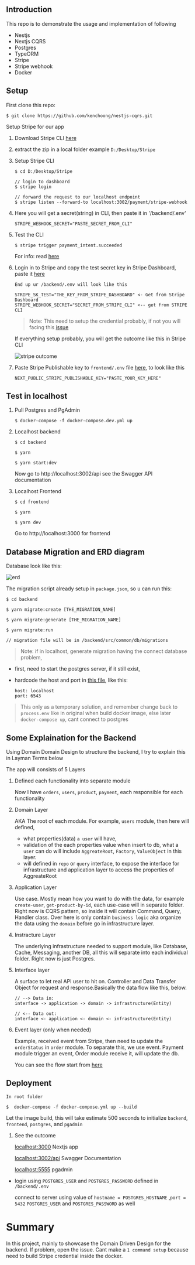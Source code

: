 ## Introduction

This repo is to demonstrate the usage and implementation of following

- Nestjs
- Nextjs CQRS
- Postgres
- TypeORM
- Stripe
- Stripe webhook
- Docker

## Setup

First clone this repo: 

   ```
   $ git clone https://github.com/kenchoong/nestjs-cqrs.git
   ```

Setup Stripe for our app

1. Download Stripe CLI [here](https://github.com/stripe/stripe-cli/releases/tag/v1.7.9)

2. extract the zip in a local folder example `D:/Desktop/Stripe`

3. Setup Stripe CLI

   ```
   $ cd D:/Desktop/Stripe

   // login to dashboard
   $ stripe login

   // forward the request to our localhost endpoint
   $ stripe listen --forward-to localhost:3002/payment/stripe-webhook

   ```

4. Here you will get a secret(string) in CLI, then paste it in '/backend/.env'

   ```
   STRIPE_WEBHOOK_SECRET="PASTE_SECRET_FROM_CLI"
   ```

5. Test the CLI

   ```
   $ stripe trigger payment_intent.succeeded
   ```

   For info: read [here](https://stripe.com/docs/webhooks)

6. Login in to Stripe and copy the test secret key in Stripe Dashboard, paste it [here](https://github.com/kenchoong/nestjs-cqrs/blob/a869b4ad071e8003773e69b78e52938a1271ec1e/backend/.env#L11)

   ```
   End up ur /backend/.env will look like this

   STRIPE_SK_TEST="THE_KEY_FROM_STRIPE_DASHBOARD" <- Get from Stripe Dashboard
   STRIPE_WEBHOOK_SECRET="SECRET_FROM_STRIPE_CLI" <-- get from STRIPE CLI
   ```
   
   > Note: This need to setup the credential probably, if not you will facing this [issue](https://github.com/kenchoong/nestjs-cqrs/issues/6)


   If everything setup probably, you will get the outcome like this in Stripe CLI 
   
   ![stripe outcome](https://raw.githubusercontent.com/kenchoong/nestjs-cqrs/develop/backend/a12.png)

7. Paste Stripe Publishable key to `frontend/.env` file [here](https://github.com/kenchoong/nestjs-cqrs/blob/a869b4ad071e8003773e69b78e52938a1271ec1e/frontend/.env#L3), to look like this

   ```
   NEXT_PUBLIC_STRIPE_PUBLISHABLE_KEY="PASTE_YOUR_KEY_HERE"
   ```

## Test in localhost

1. Pull Postgres and PgAdmin

   ```
   $ docker-compose -f docker-compose.dev.yml up
   ```

2. Localhost backend

   ```
   $ cd backend
   
   $ yarn

   $ yarn start:dev

   ```

   Now go to http://localhost:3002/api see the Swagger API documentation

3. Localhost Frontend

   ```
   $ cd frontend

   $ yarn
   
   $ yarn dev
   ```

   Go to http://localhost:3000 for frontend

## Database Migration and ERD diagram

Database look like this:

![erd](./backend/erd.png)

The migration script already setup in `package.json`, so u can run this:

   ```
   $ cd backend

   $ yarn migrate:create [THE_MIGRATION_NAME]

   $ yarn migrate:generate [THE_MIGRATION_NAME]

   $ yarn migrate:run

   // migration file will be in /backend/src/common/db/migrations
   ```

> Note: if in localhost, generate migration having the connect database problem, 

   -  first, need to start the postgres server, if it still exist,
   -  hardcode the host and port in [this file](https://github.com/kenchoong/nestjs-cqrs/blob/b51d59a6d6bd7e0f4427a3cfbd5af4b3dc60c09b/backend/src/common/db/ormconfig.ts#L10), like this:
   
          host: localhost 
          port: 6543

> This only as a temporary solution, and remember change back to `process.env` like in original when build docker image, else later `docker-compose up`, cant connect to postgres

## Some Explaination for the Backend 

Using Domain Domain Design to structure the backend, I try to explain this in Layman Terms below

The app will consists of 5 Layers

1. Defined each functionality into separate module

   Now I have `orders`, `users`, `product`, `payment`, each responsible for each functionality

2. Domain Layer

   AKA The root of each module. For example, `users` module, then here will defined,

   - what properties(data) `a user` will have,
   - validation of the each properties value when insert to db, what a `user` can do will include `AggreateRoot`, `Factory`, `ValueObject` in this layer.
   - will defined in `repo` or `query` interface, to expose the interface for infrastructure and application layer to access the properties of AggreateRoot

3. Application Layer

   Use case. Mostly mean how you want to do with the data, for example `create-user`, `get-product-by-id`, each use-case will in separate folder. Right now is CQRS pattern, so inside it will contain Command, Query, Handler class. Over here is only contain `business logic` aka organize the data using the `domain` before go in infrastructure layer. 

4. Instracture Layer

   The underlying infrastructure needed to support module, like Database, Cache, Messaging, another DB, all this will separate into each individual folder. Right now is just Postgres.

5. Interface layer

   A surface to let real API user to hit on. Controller and Data Transfer Object for request and response.Basically the data flow like this, below.

    ```
    // --> Data in:
    interface -> application -> domain -> infrastructure(Entity)

    // <-- Data out:
    interface <- application <- domain <- infrastructure(Entity)

    ```
 6. Event layer (only when needed)

      Example, received event from Stripe, then need to update the `orderStatus` in `order` module. To separate this, we use event. Payment module trigger an event, Order module receive it, will update the db. 

      You can see the flow start from [here](https://github.com/kenchoong/nestjs-cqrs/blob/9337341d8fa65aab6306d41fad3b04050fef1733/backend/src/payment/application/process-stripe-webhook/process-webhook.handler.ts#L48)

## Deployment

    In root folder

    $  docker-compose -f docker-compose.yml up --build

Let the image build, this will take estimate 500 seconds to initialize `backend`, `frontend`, `postgres`, and `pgadmin`

1. See the outcome

   [localhost:3000](http://localhost:3000/) Nextjs app

   [localhost:3002/api](http://localhost:3000/api) Swagger Documentation

   [localhost:5555](http://localhost:5555) pgadmin

- login using `POSTGRES_USER` and `POSTGRES_PASSWORD` defined in `/backend/.env`

   connect to server using value of `hostname = POSTGRES_HOSTNAME` ,`port = 5432`
   `POSTGRES_USER` and `POSTGRES_PASSWORD` as well

# Summary

In this project, mainly to showcase the Domain Driven Design for the backend. If problem, open the issue. Cant make a `1 command setup` because need to build Stripe credential inside the docker.
